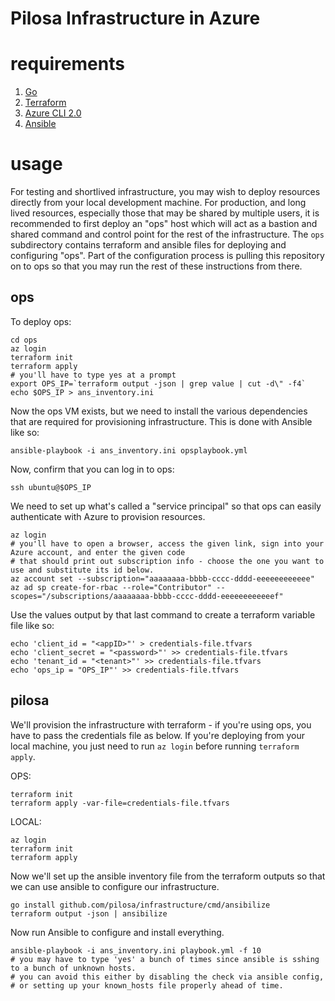 # Pilosa Infrastructure in Azure


# requirements
1. [Go](https://golang.org/doc/install)
2. [Terraform](https://www.terraform.io/intro/getting-started/install.html)
3. [Azure CLI 2.0](https://docs.microsoft.com/en-us/cli/azure/install-azure-cli?view=azure-cli-latest)
4. [Ansible](https://docs.ansible.com/ansible/latest/installation_guide/intro_installation.html)

# usage
For testing and shortlived infrastructure, you may wish to deploy resources
directly from your local development machine. For production, and long lived
resources, especially those that may be shared by multiple users, it is
recommended to first deploy an "ops" host which will act as a bastion and shared
command and control point for the rest of the infrastructure. The `ops`
subdirectory contains terraform and ansible files for deploying and configuring
"ops". Part of the configuration process is pulling this repository on to ops so
that you may run the rest of these instructions from there.

## ops

To deploy ops:
```
cd ops
az login
terraform init
terraform apply
# you'll have to type yes at a prompt
export OPS_IP=`terraform output -json | grep value | cut -d\" -f4`
echo $OPS_IP > ans_inventory.ini
```

Now the ops VM exists, but we need to install the various dependencies that are required for provisioning infrastructure. This is done with Ansible like so:

```
ansible-playbook -i ans_inventory.ini opsplaybook.yml
```

Now, confirm that you can log in to ops:

```
ssh ubuntu@$OPS_IP
```

We need to set up what's called a "service principal" so that ops can easily authenticate with Azure to provision resources.
```
az login
# you'll have to open a browser, access the given link, sign into your Azure account, and enter the given code
# that should print out subscription info - choose the one you want to use and substitute its id below.
az account set --subscription="aaaaaaaa-bbbb-cccc-dddd-eeeeeeeeeeee"
az ad sp create-for-rbac --role="Contributor" --scopes="/subscriptions/aaaaaaaa-bbbb-cccc-dddd-eeeeeeeeeeeef"
```

Use the values output by that last command to create a terraform variable file like so:
```
echo 'client_id = "<appID>"' > credentials-file.tfvars
echo 'client_secret = "<password>"' >> credentials-file.tfvars
echo 'tenant_id = "<tenant>"' >> credentials-file.tfvars
echo 'ops_ip = "OPS_IP"' >> credentials-file.tfvars
```


## pilosa

We'll provision the infrastructure with terraform - if you're using ops, you
have to pass the credentials file as below. If you're deploying from your local
machine, you just need to run `az login` before running `terraform apply`.

OPS:
```
terraform init
terraform apply -var-file=credentials-file.tfvars
```

LOCAL:
```
az login
terraform init
terraform apply
```

Now we'll set up the ansible inventory file from the terraform outputs so that we can use ansible to configure our infrastructure.

```
go install github.com/pilosa/infrastructure/cmd/ansibilize
terraform output -json | ansibilize
```

Now run Ansible to configure and install everything.

```
ansible-playbook -i ans_inventory.ini playbook.yml -f 10
# you may have to type 'yes' a bunch of times since ansible is sshing to a bunch of unknown hosts.
# you can avoid this either by disabling the check via ansible config, 
# or setting up your known_hosts file properly ahead of time.
```
